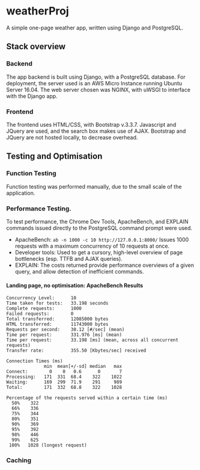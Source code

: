 # weatherProj
A simple one-page weather app, written using Django and PostgreSQL.

## Stack overview
### Backend
The app backend is built using Django, with a PostgreSQL database.
For deployment, the server used is an AWS Micro Instance running Ubuntu Server 16.04. The web server chosen was NGINX, with uWSGI to interface with the Django app.

### Frontend
The frontend uses HTML/CSS, with Bootstrap v.3.3.7. Javascript and JQuery are used, and the search box makes use of AJAX. Bootstrap and JQuery are not hosted locally, to decrease overhead.

## Testing and Optimisation

### Function Testing
Function testing was performed manually, due to the small scale of the application.

### Performance Testing.
To test performance, the Chrome Dev Tools, ApacheBench, and EXPLAIN commands issued directly to the PostgreSQL command prompt were used.
* ApacheBench: `ab -n 1000 -c 10 http://127.0.0.1:8000/` Issues 1000 requests with a maximum concurrency of 10 requests at once.
* Developer tools: Used to get a cursory, high-level overview of page bottlenecks (esp. TTFB and AJAX queries).
* EXPLAIN: The costs returned provide performance overviews of a given query, and allow detection of inefficient commands.

#### Landing page, no optimisation: ApacheBench Results
```
Concurrency Level:      10
Time taken for tests:   33.198 seconds
Complete requests:      1000
Failed requests:        0
Total transferred:      12085000 bytes
HTML transferred:       11743000 bytes
Requests per second:    30.12 [#/sec] (mean)
Time per request:       331.976 [ms] (mean)
Time per request:       33.198 [ms] (mean, across all concurrent requests)
Transfer rate:          355.50 [Kbytes/sec] received

Connection Times (ms)
              min  mean[+/-sd] median   max
Connect:        0    0   0.6      0       7
Processing:   171  331  68.4    322    1022
Waiting:      169  299  71.9    291     989
Total:        171  332  68.8    322    1028

Percentage of the requests served within a certain time (ms)
  50%    322
  66%    336
  75%    344
  80%    351
  90%    369
  95%    392
  98%    446
  99%    625
 100%   1028 (longest request)
```

### Caching


